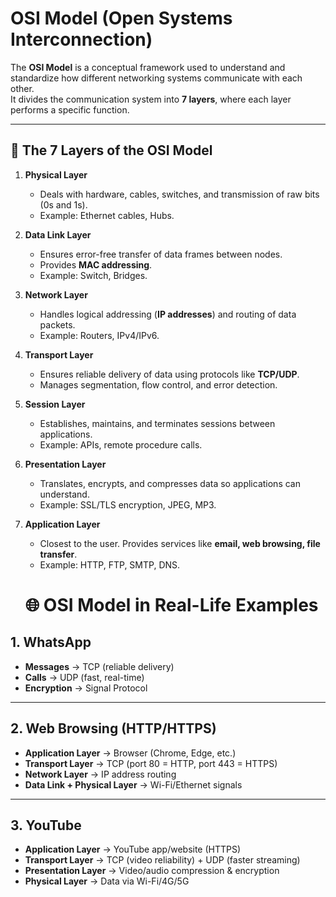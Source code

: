 #  OSI Model (Open Systems Interconnection)

The **OSI Model** is a conceptual framework used to understand and standardize how different networking systems communicate with each other.  
It divides the communication system into **7 layers**, where each layer performs a specific function.

---

## 📖 The 7 Layers of the OSI Model

1. **Physical Layer**  
   - Deals with hardware, cables, switches, and transmission of raw bits (0s and 1s).  
   - Example: Ethernet cables, Hubs.  

2. **Data Link Layer**  
   - Ensures error-free transfer of data frames between nodes.  
   - Provides **MAC addressing**.  
   - Example: Switch, Bridges.  

3. **Network Layer**  
   - Handles logical addressing (**IP addresses**) and routing of data packets.  
   - Example: Routers, IPv4/IPv6.  

4. **Transport Layer**  
   - Ensures reliable delivery of data using protocols like **TCP/UDP**.  
   - Manages segmentation, flow control, and error detection.  

5. **Session Layer**  
   - Establishes, maintains, and terminates sessions between applications.  
   - Example: APIs, remote procedure calls.  

6. **Presentation Layer**  
   - Translates, encrypts, and compresses data so applications can understand.  
   - Example: SSL/TLS encryption, JPEG, MP3.  

7. **Application Layer**  
   - Closest to the user. Provides services like **email, web browsing, file transfer**.  
   - Example: HTTP, FTP, SMTP, DNS.
  
   # 🌐 OSI Model in Real-Life Examples  

## 1. WhatsApp  
- **Messages** → TCP (reliable delivery)  
- **Calls** → UDP (fast, real-time)  
- **Encryption** → Signal Protocol  

---

## 2. Web Browsing (HTTP/HTTPS)  
- **Application Layer** → Browser (Chrome, Edge, etc.)  
- **Transport Layer** → TCP (port 80 = HTTP, port 443 = HTTPS)  
- **Network Layer** → IP address routing  
- **Data Link + Physical Layer** → Wi-Fi/Ethernet signals  

---

## 3. YouTube  
- **Application Layer** → YouTube app/website (HTTPS)  
- **Transport Layer** → TCP (video reliability) + UDP (faster streaming)  
- **Presentation Layer** → Video/audio compression & encryption  
- **Physical Layer** → Data via Wi-Fi/4G/5G  
 
